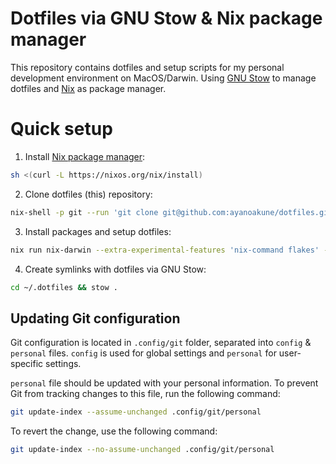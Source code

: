 # Dotfiles via GNU Stow & Nix package manager

This repository contains dotfiles and setup scripts for my personal development environment on MacOS/Darwin. Using [GNU Stow](https://www.gnu.org/software/stow/) to manage dotfiles and [Nix](https://nixos.org/) as package manager.

# Quick setup

1. Install [Nix package manager](https://nixos.org/download/):

```sh
sh <(curl -L https://nixos.org/nix/install)
```

2. Clone dotfiles (this) repository:

```sh
nix-shell -p git --run 'git clone git@github.com:ayanoakune/dotfiles.git .dotfiles'
```

3. Install packages and setup dotfiles:

```sh
nix run nix-darwin --extra-experimental-features 'nix-command flakes' -- switch --flake ~/.dotfiles/nix#akune'
```

4. Create symlinks with dotfiles via GNU Stow:

```sh
cd ~/.dotfiles && stow .
```

## Updating Git configuration

Git configuration is located in `.config/git` folder, separated into `config` & `personal` files. `config` is used for global settings and `personal` for user-specific settings.

`personal` file should be updated with your personal information. To prevent Git from tracking changes to this file, run the following command:

```sh
git update-index --assume-unchanged .config/git/personal
```

To revert the change, use the following command:

```sh
git update-index --no-assume-unchanged .config/git/personal
```
